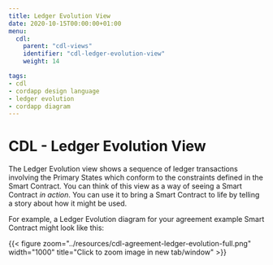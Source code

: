 ```yaml
---
title: Ledger Evolution View
date: 2020-10-15T00:00:00+01:00
menu:
  cdl:
    parent: "cdl-views"
    identifier: "cdl-ledger-evolution-view"
    weight: 14

tags:
- cdl
- cordapp design language
- ledger evolution
- cordapp diagram
---
```


# CDL - Ledger Evolution View

The Ledger Evolution view shows a sequence of ledger transactions involving the Primary States which conform to the constraints defined in the Smart Contract. You can think of this view as a way of seeing a Smart Contract *in action*. You can use it to bring a Smart Contract to life by telling a story about how it might be used.

For example, a Ledger Evolution diagram for your agreement example Smart Contract might look like this:

{{< figure zoom="../resources/cdl-agreement-ledger-evolution-full.png" width="1000" title="Click to zoom image in new tab/window" >}}
